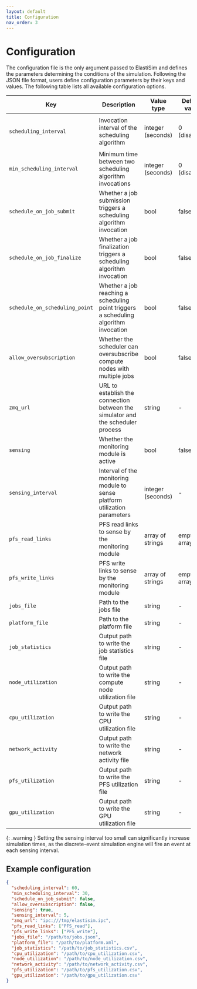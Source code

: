 ```yaml
---
layout: default
title: Configuration
nav_order: 3
---
```


# Configuration

The configuration file is the only argument passed to ElastiSim and defines the parameters determining the conditions of the simulation. Following the JSON file format, users define configuration parameters by their keys and values. The following table lists all available configuration options.

| Key                              | Description                                                                          | Value type        | Default value | Mandatory                                                                   |
|----------------------------------|--------------------------------------------------------------------------------------|-------------------|---------------|-----------------------------------------------------------------------------|
| ``scheduling_interval``          | Invocation interval of the scheduling algorithm                                      | integer (seconds) | 0 (disabled)  | Yes, if ``schedule_on_job_submit`` or ``schedule_on_job_finalize`` is false |
| ``min_scheduling_interval``      | Minimum time between two scheduling algorithm invocations                            | integer (seconds) | 0 (disabled)  | No                                                                          |
| ``schedule_on_job_submit``       | Whether a job submission triggers a scheduling algorithm invocation                  | bool              | false         | Yes, if ``scheduling_interval`` is false                                    |
| ``schedule_on_job_finalize``     | Whether a job finalization triggers a scheduling algorithm invocation                | bool              | false         | Yes, if ``scheduling_interval`` is false                                    |
| ``schedule_on_scheduling_point`` | Whether a job reaching a scheduling point triggers a scheduling algorithm invocation | bool              | false         | No                                                                          |
| ``allow_oversubscription``       | Whether the scheduler can oversubscribe compute nodes with multiple jobs             | bool              | false         | No                                                                          |
| ``zmq_url``                      | URL to establish the connection between the simulator and the scheduler process      | string            | -             | Yes                                                                         |
| ``sensing``                      | Whether the monitoring module is active                                              | bool              | false         | No                                                                          |
| ``sensing_interval``             | Interval of the monitoring module to sense platform utilization parameters           | integer (seconds) | -             | Yes, if ``sensing`` is true                                                 |
| ``pfs_read_links``               | PFS read links to sense by the monitoring module                                     | array of strings  | empty array   | No                                                                          |
| ``pfs_write_links``              | PFS write links to sense by the monitoring module                                    | array of strings  | empty array   | No                                                                          |
| ``jobs_file``                    | Path to the jobs file                                                                | string            | -             | Yes                                                                         |
| ``platform_file``                | Path to the platform file                                                            | string            | -             | Yes                                                                         |
| ``job_statistics``               | Output path to write the job statistics file                                         | string            | -             | Yes                                                                         |
| ``node_utilization``             | Output path to write the compute node utilization file                               | string            | -             | Yes                                                                         |
| ``cpu_utilization``              | Output path to write the CPU utilization file                                        | string            | -             | Yes, if ``sensing`` is true                                                 |
| ``network_activity``             | Output path to write the network activity file                                       | string            | -             | Yes, if ``sensing`` is true                                                 |
| ``pfs_utilization``              | Output path to write the PFS utilization file                                        | string            | -             | Yes, if ``sensing`` is true                                                 |
| ``gpu_utilization``              | Output path to write the GPU utilization file                                        | string            | -             | Yes, if ``sensing`` is true                                                 |

{: .warning }
Setting the sensing interval too small can significantly increase simulation times, as the discrete-event simulation engine will fire an event at each sensing interval.

## Example configuration

```json
{
  "scheduling_interval": 60,
  "min_scheduling_interval": 30,
  "schedule_on_job_submit": false,
  "allow_oversubscription": false,
  "sensing": true,
  "sensing_interval": 5,
  "zmq_url": "ipc:///tmp/elastisim.ipc",
  "pfs_read_links": ["PFS_read"],
  "pfs_write_links": ["PFS_write"],
  "jobs_file": "/path/to/jobs.json",
  "platform_file": "/path/to/platform.xml",
  "job_statistics": "/path/to/job_statistics.csv",
  "cpu_utilization": "/path/to/cpu_utilization.csv",
  "node_utilization": "/path/to/node_utilization.csv",
  "network_activity": "/path/to/network_activity.csv",
  "pfs_utilization": "/path/to/pfs_utilization.csv",
  "gpu_utilization": "/path/to/gpu_utilization.csv"
}
```
